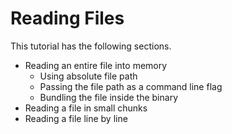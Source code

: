 # Reading Files


This tutorial has the following sections.

* Reading an entire file into memory
  * Using absolute file path
  * Passing the file path as a command line flag
  * Bundling the file inside the binary
* Reading a file in small chunks
* Reading a file line by line